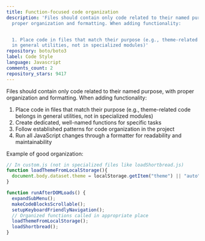 ```yaml
---
title: Function-focused code organization
description: 'Files should contain only code related to their named purpose, with
  proper organization and formatting. When adding functionality:


  1. Place code in files that match their purpose (e.g., theme-related code belongs
  in general utilities, not in specialized modules)'
repository: boto/boto3
label: Code Style
language: Javascript
comments_count: 2
repository_stars: 9417
---
```


Files should contain only code related to their named purpose, with proper organization and formatting. When adding functionality:

1. Place code in files that match their purpose (e.g., theme-related code belongs in general utilities, not in specialized modules)
2. Create dedicated, well-named functions for specific tasks
3. Follow established patterns for code organization in the project
4. Run all JavaScript changes through a formatter for readability and maintainability

Example of good organization:
```js
// In custom.js (not in specialized files like loadShortbread.js)
function loadThemeFromLocalStorage(){
  document.body.dataset.theme = localStorage.getItem("theme") || "auto";
}

function runAfterDOMLoads() {
  expandSubMenu();
  makeCodeBlocksScrollable();
  setupKeyboardFriendlyNavigation();
  // Organized functions called in appropriate place
  loadThemeFromLocalStorage();
  loadShortbread();
}
```